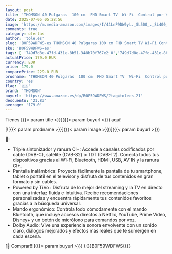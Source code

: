 ```yaml
---
layout: post
title: 'THOMSON 40 Pulgaras  100 cm  FHD Smart TV  Wi-Fi  Control por Voz  HDR10  Dolby Audio  Triple-Tuner  Cable/Satélite/Antena   HDMI  USB  Netflix  Youtube  Prime Video  Disney+ – 40FT2S35'
date: 2025-07-05 05:28:56
image: 'https://m.media-amazon.com/images/I/41LnP9DW0yL._SL500_._SL400_.jpg'
comments: true
category: ofertas
author: 'tole.es'
slug: 'B0F59WDFWS-es THOMSON 40 Pulgaras 100 cm FHD Smart TV Wi-Fi Control por...'
sku: 'B0F59WDFWS-es'
tags: [ '749d7d8e-47fd-431e-8b51-348b70f767e2_0','749d7d8e-47fd-431e-8b51-348b70f767e2_6901','Arborist Merchandising Root','Electrónica','Self Service','Special Features Stores','TV, vídeo y home cinema','Televisores','Top Brands Tech Selection','Top Brands Tech TVs','smart','thomson','tv','🇪🇸', ]
actualPrice: 179.0 EUR
currency: EUR
price: 179.0
comparePrice: 229.0 EUR
prodname: 'THOMSON 40 Pulgaras  100 cm  FHD Smart TV  Wi-Fi  Control por Voz  HDR10  Dolby Audio  Triple-Tuner  Cable/Satélite/Antena   HDMI  USB  Netflix  Youtube  Prime Video  Disney+ – 40FT2S35'
country: 'es'
flag: '🇪🇸'
brand: 'THOMSON'
buyurl: 'https://www.amazon.es/dp/B0F59WDFWS/?tag=tolees-21'
descuento: '21.83'
average: '179.0'
---
```


Tienes [{{< param title >}}]({{< param buyurl >}}) aqui!

[![{{< param prodname >}}]({{< param image >}})]({{< param buyurl >}})

🔎:

- Triple sintonizador y ranura CI+: Accede a canales codificados por cable (DVB-C), satélite (DVB-S2) o TDT (DVB-T2). Conecta todos tus dispositivos gracias al Wi-Fi, Bluetooth, HDMI, USB, AV IN y la ranura CI+.
- Pantalla inalámbrica: Proyecta fácilmente la pantalla de tu smartphone, tablet o portátil en el televisor y disfruta de tus contenidos en gran formato y sin cables.
- Powered by TiVo : Disfruta de lo mejor del streaming y la TV en directo con una interfaz fluida e intuitiva. Recibe recomendaciones personalizadas y encuentra rápidamente tus contenidos favoritos gracias a la búsqueda universal.
- Mando ergonómico: Controla todo cómodamente con el mando Bluetooth, que incluye accesos directos a Netflix, YouTube, Prime Video, Disney+ y un botón de micrófono para comandos por voz.
- Dolby Audio: Vive una experiencia sonora envolvente con un sonido claro, diálogos mejorados y efectos más reales que te sumergen en cada escena.

[🛒 Comprar!!!]({{< param buyurl >}})
{{<world>}}B0F59WDFWS{{</world>}}
